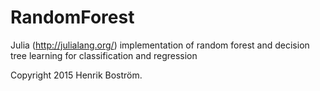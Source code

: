 # RandomForest
Julia (http://julialang.org/) implementation of random forest and decision tree learning for classification and regression

Copyright 2015 Henrik Boström.


